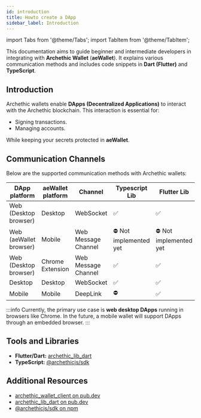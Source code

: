 ```yaml
---
id: introduction
title: Howto create a DApp
sidebar_label: Introduction
---
```

import Tabs from '@theme/Tabs';
import TabItem from '@theme/TabItem';


This documentation aims to guide beginner and intermediate developers in integrating with **Archethic Wallet** (**aeWallet**). It explains various communication methods and includes code snippets in **Dart (Flutter)** and **TypeScript**.


## Introduction

Archethic wallets enable **DApps (Decentralized Applications)** to interact with the Archethic blockchain. This interaction is essential for:

- Signing transactions.
- Managing accounts.

While keeping your secrets protected in **aeWallet**.


## Communication Channels

Below are the supported communication methods with Archethic wallets:

| **DApp platform**         | **aeWallet platform**     | **Channel**                   | **Typescript Lib**    | **Flutter Lib**          |
|---------------------------|---------------------------|-------------------------------|-----------------------|-----------------------|
| Web (Desktop browser)     | Desktop                   | WebSocket                     | ✅                    | ✅                     |
| Web (aeWallet browser)    | Mobile                    | Web Message Channel           | ⛔️ Not implemented yet| ⛔️ Not implemented yet |
| Web (Desktop browser)     | Chrome Extension          | Web Message Channel           | ✅                    | ✅                     |
| Desktop                   | Desktop                   | WebSocket                     | ✅                    | ✅                     |
| Mobile                    | Mobile                    | DeepLink                      | ⛔️                    | ✅                     |


:::info
Currently, the primary use case is **web desktop DApps** running in browsers like Chrome. In the future, a mobile wallet will support DApps through an embedded browser.
:::



## Tools and Libraries

- **Flutter/Dart:** [archethic_lib_dart](https://pub.dev/packages/archethic_lib_dart)
- **TypeScript:** [@archethicjs/sdk](https://www.npmjs.com/package/@archethicjs/sdk)


## Additional Resources

- [archethic_wallet_client on pub.dev](https://pub.dev/packages/archethic_wallet_client)
- [archethic_lib_dart on pub.dev](https://pub.dev/packages/archethic_lib_dart)
- [@archethicjs/sdk on npm](https://www.npmjs.com/package/@archethicjs/sdk)


